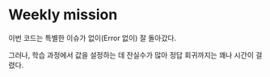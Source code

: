 # Weekly mission

이번 코드는 특별한 이슈가 없이(Error 없이) 잘 돌아갔다.

그러나, 학습 과정에서 값을 설정하는 데 잔실수가 많아 정답 회귀까지는 꽤나 시간이 걸렸다.
